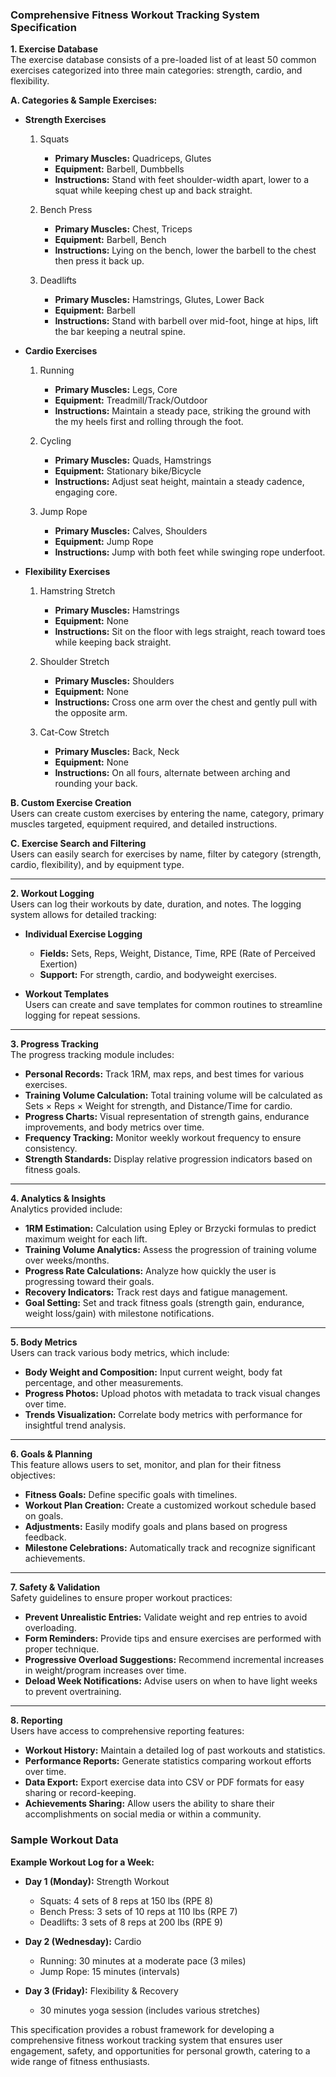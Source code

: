 ### Comprehensive Fitness Workout Tracking System Specification

**1. Exercise Database**  
The exercise database consists of a pre-loaded list of at least 50 common exercises categorized into three main categories: strength, cardio, and flexibility.

**A. Categories & Sample Exercises:**

- **Strength Exercises**  
  1. Squats  
     - **Primary Muscles:** Quadriceps, Glutes  
     - **Equipment:** Barbell, Dumbbells  
     - **Instructions:** Stand with feet shoulder-width apart, lower to a squat while keeping chest up and back straight.  
     
  2. Bench Press  
     - **Primary Muscles:** Chest, Triceps  
     - **Equipment:** Barbell, Bench  
     - **Instructions:** Lying on the bench, lower the barbell to the chest then press it back up.  
     
  3. Deadlifts  
     - **Primary Muscles:** Hamstrings, Glutes, Lower Back  
     - **Equipment:** Barbell  
     - **Instructions:** Stand with barbell over mid-foot, hinge at hips, lift the bar keeping a neutral spine.

- **Cardio Exercises**  
  1. Running  
     - **Primary Muscles:** Legs, Core  
     - **Equipment:** Treadmill/Track/Outdoor  
     - **Instructions:** Maintain a steady pace, striking the ground with the my heels first and rolling through the foot.  
     
  2. Cycling  
     - **Primary Muscles:** Quads, Hamstrings  
     - **Equipment:** Stationary bike/Bicycle  
     - **Instructions:** Adjust seat height, maintain a steady cadence, engaging core.  
     
  3. Jump Rope  
     - **Primary Muscles:** Calves, Shoulders  
     - **Equipment:** Jump Rope  
     - **Instructions:** Jump with both feet while swinging rope underfoot.

- **Flexibility Exercises**  
  1. Hamstring Stretch  
     - **Primary Muscles:** Hamstrings  
     - **Equipment:** None  
     - **Instructions:** Sit on the floor with legs straight, reach toward toes while keeping back straight.  
     
  2. Shoulder Stretch  
     - **Primary Muscles:** Shoulders  
     - **Equipment:** None  
     - **Instructions:** Cross one arm over the chest and gently pull with the opposite arm.  
     
  3. Cat-Cow Stretch  
     - **Primary Muscles:** Back, Neck  
     - **Equipment:** None  
     - **Instructions:** On all fours, alternate between arching and rounding your back.

**B. Custom Exercise Creation**  
Users can create custom exercises by entering the name, category, primary muscles targeted, equipment required, and detailed instructions.

**C. Exercise Search and Filtering**  
Users can easily search for exercises by name, filter by category (strength, cardio, flexibility), and by equipment type.

---

**2. Workout Logging**  
Users can log their workouts by date, duration, and notes. The logging system allows for detailed tracking:

- **Individual Exercise Logging**  
  - **Fields:** Sets, Reps, Weight, Distance, Time, RPE (Rate of Perceived Exertion)  
  - **Support:** For strength, cardio, and bodyweight exercises.

- **Workout Templates**  
  Users can create and save templates for common routines to streamline logging for repeat sessions.

---

**3. Progress Tracking**  
The progress tracking module includes:

- **Personal Records:** Track 1RM, max reps, and best times for various exercises.  
- **Training Volume Calculation:** Total training volume will be calculated as Sets × Reps × Weight for strength, and Distance/Time for cardio.  
- **Progress Charts:** Visual representation of strength gains, endurance improvements, and body metrics over time.  
- **Frequency Tracking:** Monitor weekly workout frequency to ensure consistency.  
- **Strength Standards:** Display relative progression indicators based on fitness goals.

---

**4. Analytics & Insights**  
Analytics provided include:

- **1RM Estimation:** Calculation using Epley or Brzycki formulas to predict maximum weight for each lift.  
- **Training Volume Analytics:** Assess the progression of training volume over weeks/months.  
- **Progress Rate Calculations:** Analyze how quickly the user is progressing toward their goals.  
- **Recovery Indicators:** Track rest days and fatigue management.  
- **Goal Setting:** Set and track fitness goals (strength gain, endurance, weight loss/gain) with milestone notifications.

---

**5. Body Metrics**  
Users can track various body metrics, which include:

- **Body Weight and Composition:** Input current weight, body fat percentage, and other measurements.  
- **Progress Photos:** Upload photos with metadata to track visual changes over time.  
- **Trends Visualization:** Correlate body metrics with performance for insightful trend analysis.

---

**6. Goals & Planning**  
This feature allows users to set, monitor, and plan for their fitness objectives:

- **Fitness Goals:** Define specific goals with timelines.  
- **Workout Plan Creation:** Create a customized workout schedule based on goals.  
- **Adjustments:** Easily modify goals and plans based on progress feedback.  
- **Milestone Celebrations:** Automatically track and recognize significant achievements.

---

**7. Safety & Validation**  
Safety guidelines to ensure proper workout practices:

- **Prevent Unrealistic Entries:** Validate weight and rep entries to avoid overloading.  
- **Form Reminders:** Provide tips and ensure exercises are performed with proper technique.  
- **Progressive Overload Suggestions:** Recommend incremental increases in weight/program increases over time.  
- **Deload Week Notifications:** Advise users on when to have light weeks to prevent overtraining.

---

**8. Reporting**  
Users have access to comprehensive reporting features:

- **Workout History:** Maintain a detailed log of past workouts and statistics.  
- **Performance Reports:** Generate statistics comparing workout efforts over time.  
- **Data Export:** Export exercise data into CSV or PDF formats for easy sharing or record-keeping.  
- **Achievements Sharing:** Allow users the ability to share their accomplishments on social media or within a community.

### Sample Workout Data

**Example Workout Log for a Week:**
- **Day 1 (Monday):** Strength Workout  
    - Squats: 4 sets of 8 reps at 150 lbs (RPE 8)  
    - Bench Press: 3 sets of 10 reps at 110 lbs (RPE 7)  
    - Deadlifts: 3 sets of 8 reps at 200 lbs (RPE 9)

- **Day 2 (Wednesday):** Cardio  
    - Running: 30 minutes at a moderate pace (3 miles)  
    - Jump Rope: 15 minutes (intervals)

- **Day 3 (Friday):** Flexibility & Recovery  
    - 30 minutes yoga session (includes various stretches)

This specification provides a robust framework for developing a comprehensive fitness workout tracking system that ensures user engagement, safety, and opportunities for personal growth, catering to a wide range of fitness enthusiasts.